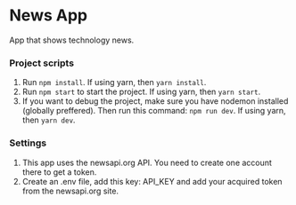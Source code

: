 # News App
App that shows technology news.

### Project scripts
1. Run ```npm install```. If using yarn, then ```yarn install```.
2. Run ```npm start``` to start the project. If using yarn, then ```yarn start```.
3. If you want to debug the project, make sure you have nodemon installed (globally preffered). Then run this command: ```npm run dev```. If using yarn, then ```yarn dev```.
### Settings
1. This app uses the newsapi.org API. You need to create one account there to get a token.
2. Create an .env file, add this key: API_KEY and add your acquired token from the newsapi.org site.

